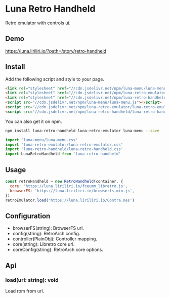 # Luna Retro Handheld

Retro emulator with controls ui.

## Demo

https://luna.liriliri.io/?path=/story/retro-handheld

## Install

Add the following script and style to your page.

```html
<link rel="stylesheet" href="//cdn.jsdelivr.net/npm/luna-menu/luna-menu.css" />
<link rel="stylesheet" href="//cdn.jsdelivr.net/npm/luna-retro-emulator/luna-retro-emulator.css" />
<link rel="stylesheet" href="//cdn.jsdelivr.net/npm/luna-retro-handheld/luna-retro-handheld.css" />
<script src="//cdn.jsdelivr.net/npm/luna-menu/luna-menu.js"></script>
<script src="//cdn.jsdelivr.net/npm/luna-retro-emulator/luna-retro-emulator.js"></script>
<script src="//cdn.jsdelivr.net/npm/luna-retro-handheld/luna-retro-handheld.js"></script>
```

You can also get it on npm.

```bash
npm install luna-retro-handheld luna-retro-emulator luna-menu --save
```

```javascript
import 'luna-menu/luna-menu.css'
import 'luna-retro-emulator/luna-retro-emulator.css'
import 'luna-retro-handheld/luna-retro-handheld.css'
import LunaRetroHandheld from 'luna-retro-handheld'
```

## Usage

```javascript
const retroHandheld = new RetroHandheld(container, {
  core: 'https://luna.liriliri.io/fceumm_libretro.js',
  browserFS: 'https://luna.liriliri.io/browserfs.min.js',
})
retroEmulator.load('https://luna.liriliri.io/Contra.nes')
```

## Configuration

* browserFS(string): BrowserFS url.
* config(string): RetroArch config.
* controller(PlainObj<string>): Controller mapping.
* core(string): Libretro core url.
* coreConfig(string): RetroArch core options.

## Api

### load(url: string): void

Load rom from url.
